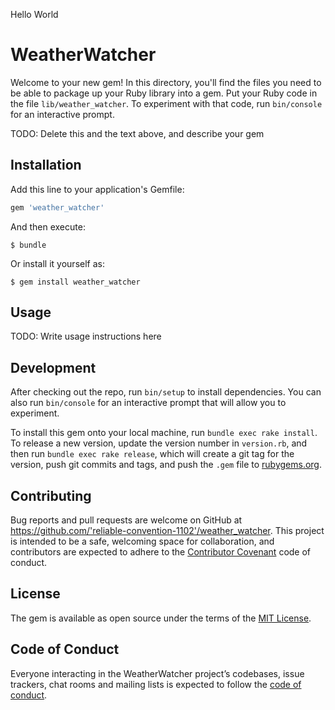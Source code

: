 Hello World

# WeatherWatcher

Welcome to your new gem! In this directory, you'll find the files you need to be able to package up your Ruby library into a gem. Put your Ruby code in the file `lib/weather_watcher`. To experiment with that code, run `bin/console` for an interactive prompt.

TODO: Delete this and the text above, and describe your gem

## Installation

Add this line to your application's Gemfile:

```ruby
gem 'weather_watcher'
```

And then execute:

    $ bundle

Or install it yourself as:

    $ gem install weather_watcher

## Usage

TODO: Write usage instructions here

## Development

After checking out the repo, run `bin/setup` to install dependencies. You can also run `bin/console` for an interactive prompt that will allow you to experiment.

To install this gem onto your local machine, run `bundle exec rake install`. To release a new version, update the version number in `version.rb`, and then run `bundle exec rake release`, which will create a git tag for the version, push git commits and tags, and push the `.gem` file to [rubygems.org](https://rubygems.org).

## Contributing

Bug reports and pull requests are welcome on GitHub at https://github.com/'reliable-convention-1102'/weather_watcher. This project is intended to be a safe, welcoming space for collaboration, and contributors are expected to adhere to the [Contributor Covenant](http://contributor-covenant.org) code of conduct.

## License

The gem is available as open source under the terms of the [MIT License](https://opensource.org/licenses/MIT).

## Code of Conduct

Everyone interacting in the WeatherWatcher project’s codebases, issue trackers, chat rooms and mailing lists is expected to follow the [code of conduct](https://github.com/'reliable-convention-1102'/weather_watcher/blob/master/CODE_OF_CONDUCT.md).
